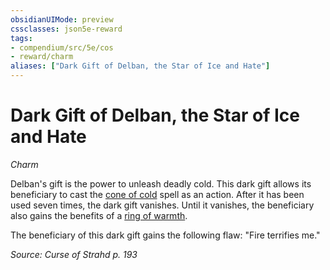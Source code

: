 ```yaml
---
obsidianUIMode: preview
cssclasses: json5e-reward
tags:
- compendium/src/5e/cos
- reward/charm
aliases: ["Dark Gift of Delban, the Star of Ice and Hate"]
---
```

# Dark Gift of Delban, the Star of Ice and Hate
*Charm*  

Delban's gift is the power to unleash deadly cold. This dark gift allows its beneficiary to cast the [cone of cold](/2-Mechanics/CLI/spells/cone-of-cold.md) spell as an action. After it has been used seven times, the dark gift vanishes. Until it vanishes, the beneficiary also gains the benefits of a [ring of warmth](/2-Mechanics/CLI/items/ring-of-warmth.md).

The beneficiary of this dark gift gains the following flaw: "Fire terrifies me."

*Source: Curse of Strahd p. 193*